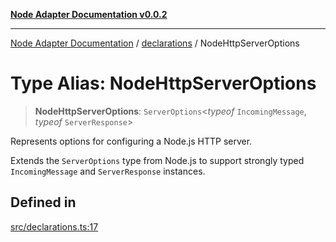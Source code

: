 [**Node Adapter Documentation v0.0.2**](../../README.md)

***

[Node Adapter Documentation](../../modules.md) / [declarations](../README.md) / NodeHttpServerOptions

# Type Alias: NodeHttpServerOptions

> **NodeHttpServerOptions**: `ServerOptions`\<*typeof* `IncomingMessage`, *typeof* `ServerResponse`\>

Represents options for configuring a Node.js HTTP server.

Extends the `ServerOptions` type from Node.js to support strongly typed
`IncomingMessage` and `ServerResponse` instances.

## Defined in

[src/declarations.ts:17](https://github.com/stonemjs/node-http-adapter/blob/c40d3860d098a79d7e93912b877b62d235dc0a99/src/declarations.ts#L17)
